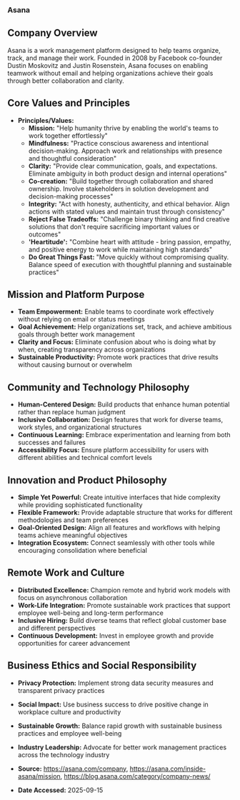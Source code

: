 ### Asana

## Company Overview
Asana is a work management platform designed to help teams organize, track, and manage their work. Founded in 2008 by Facebook co-founder Dustin Moskovitz and Justin Rosenstein, Asana focuses on enabling teamwork without email and helping organizations achieve their goals through better collaboration and clarity.

## Core Values and Principles

- **Principles/Values:**
  - **Mission:** "Help humanity thrive by enabling the world's teams to work together effortlessly"
  - **Mindfulness:** "Practice conscious awareness and intentional decision-making. Approach work and relationships with presence and thoughtful consideration"
  - **Clarity:** "Provide clear communication, goals, and expectations. Eliminate ambiguity in both product design and internal operations"
  - **Co-creation:** "Build together through collaboration and shared ownership. Involve stakeholders in solution development and decision-making processes"
  - **Integrity:** "Act with honesty, authenticity, and ethical behavior. Align actions with stated values and maintain trust through consistency"
  - **Reject False Tradeoffs:** "Challenge binary thinking and find creative solutions that don't require sacrificing important values or outcomes"
  - **'Heartitude':** "Combine heart with attitude - bring passion, empathy, and positive energy to work while maintaining high standards"
  - **Do Great Things Fast:** "Move quickly without compromising quality. Balance speed of execution with thoughtful planning and sustainable practices"

## Mission and Platform Purpose

- **Team Empowerment:** Enable teams to coordinate work effectively without relying on email or status meetings
- **Goal Achievement:** Help organizations set, track, and achieve ambitious goals through better work management
- **Clarity and Focus:** Eliminate confusion about who is doing what by when, creating transparency across organizations
- **Sustainable Productivity:** Promote work practices that drive results without causing burnout or overwhelm

## Community and Technology Philosophy

- **Human-Centered Design:** Build products that enhance human potential rather than replace human judgment
- **Inclusive Collaboration:** Design features that work for diverse teams, work styles, and organizational structures
- **Continuous Learning:** Embrace experimentation and learning from both successes and failures
- **Accessibility Focus:** Ensure platform accessibility for users with different abilities and technical comfort levels

## Innovation and Product Philosophy

- **Simple Yet Powerful:** Create intuitive interfaces that hide complexity while providing sophisticated functionality
- **Flexible Framework:** Provide adaptable structure that works for different methodologies and team preferences
- **Goal-Oriented Design:** Align all features and workflows with helping teams achieve meaningful objectives
- **Integration Ecosystem:** Connect seamlessly with other tools while encouraging consolidation where beneficial

## Remote Work and Culture

- **Distributed Excellence:** Champion remote and hybrid work models with focus on asynchronous collaboration
- **Work-Life Integration:** Promote sustainable work practices that support employee well-being and long-term performance
- **Inclusive Hiring:** Build diverse teams that reflect global customer base and different perspectives
- **Continuous Development:** Invest in employee growth and provide opportunities for career advancement

## Business Ethics and Social Responsibility

- **Privacy Protection:** Implement strong data security measures and transparent privacy practices
- **Social Impact:** Use business success to drive positive change in workplace culture and productivity
- **Sustainable Growth:** Balance rapid growth with sustainable business practices and employee well-being
- **Industry Leadership:** Advocate for better work management practices across the technology industry

- **Source:** https://asana.com/company, https://asana.com/inside-asana/mission, https://blog.asana.com/category/company-news/
- **Date Accessed:** 2025-09-15